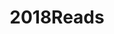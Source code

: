 ---
layout: page
title: 2018Reads
desc: "Deep Learning Readings We Covered in 2018 Team Meetings"
order: "22"
---